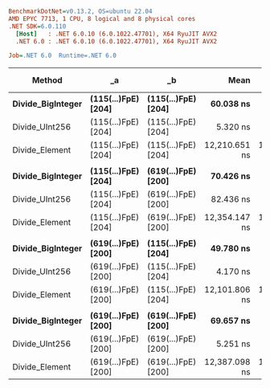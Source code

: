 ``` ini

BenchmarkDotNet=v0.13.2, OS=ubuntu 22.04
AMD EPYC 7713, 1 CPU, 8 logical and 8 physical cores
.NET SDK=6.0.110
  [Host]   : .NET 6.0.10 (6.0.1022.47701), X64 RyuJIT AVX2
  .NET 6.0 : .NET 6.0.10 (6.0.1022.47701), X64 RyuJIT AVX2

Job=.NET 6.0  Runtime=.NET 6.0  

```
|            Method |                  _a |                  _b |          Mean |       Error |      StdDev |  Ratio | RatioSD |   Gen0 | Allocated | Alloc Ratio |
|------------------ |-------------------- |-------------------- |--------------:|------------:|------------:|-------:|--------:|-------:|----------:|------------:|
| **Divide_BigInteger** | **(115(...)FpE) [204]** | **(115(...)FpE) [204]** |     **60.038 ns** |   **1.0232 ns** |   **0.9571 ns** |   **1.00** |    **0.00** | **0.0004** |      **32 B** |        **1.00** |
|    Divide_UInt256 | (115(...)FpE) [204] | (115(...)FpE) [204] |      5.320 ns |   0.1586 ns |   0.1558 ns |   0.09 |    0.00 |      - |         - |        0.00 |
|    Divide_Element | (115(...)FpE) [204] | (115(...)FpE) [204] | 12,210.651 ns | 158.9495 ns | 140.9046 ns | 203.41 |    4.42 |      - |     160 B |        5.00 |
|                   |                     |                     |               |             |             |        |         |        |           |             |
| **Divide_BigInteger** | **(115(...)FpE) [204]** | **(619(...)FpE) [200]** |     **70.426 ns** |   **1.4386 ns** |   **1.3456 ns** |   **1.00** |    **0.00** | **0.0004** |      **32 B** |        **1.00** |
|    Divide_UInt256 | (115(...)FpE) [204] | (619(...)FpE) [200] |     82.436 ns |   1.6792 ns |   2.1237 ns |   1.17 |    0.04 |      - |         - |        0.00 |
|    Divide_Element | (115(...)FpE) [204] | (619(...)FpE) [200] | 12,354.147 ns | 139.7800 ns | 123.9113 ns | 175.38 |    3.27 |      - |     160 B |        5.00 |
|                   |                     |                     |               |             |             |        |         |        |           |             |
| **Divide_BigInteger** | **(619(...)FpE) [200]** | **(115(...)FpE) [204]** |     **49.780 ns** |   **1.0226 ns** |   **1.2173 ns** |   **1.00** |    **0.00** | **0.0004** |      **32 B** |        **1.00** |
|    Divide_UInt256 | (619(...)FpE) [200] | (115(...)FpE) [204] |      4.170 ns |   0.0967 ns |   0.0905 ns |   0.08 |    0.00 |      - |         - |        0.00 |
|    Divide_Element | (619(...)FpE) [200] | (115(...)FpE) [204] | 12,101.806 ns | 128.4058 ns | 113.8284 ns | 242.36 |    7.13 |      - |     160 B |        5.00 |
|                   |                     |                     |               |             |             |        |         |        |           |             |
| **Divide_BigInteger** | **(619(...)FpE) [200]** | **(619(...)FpE) [200]** |     **69.657 ns** |   **1.3295 ns** |   **1.3058 ns** |   **1.00** |    **0.00** | **0.0004** |      **32 B** |        **1.00** |
|    Divide_UInt256 | (619(...)FpE) [200] | (619(...)FpE) [200] |      5.251 ns |   0.1675 ns |   0.2608 ns |   0.07 |    0.00 |      - |         - |        0.00 |
|    Divide_Element | (619(...)FpE) [200] | (619(...)FpE) [200] | 12,387.098 ns | 104.0975 ns |  81.2725 ns | 177.99 |    3.88 |      - |     160 B |        5.00 |
